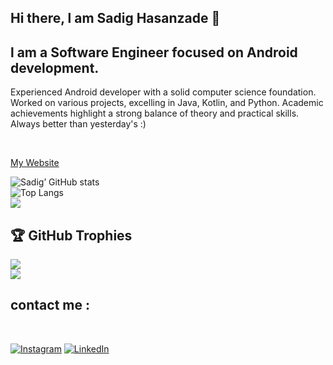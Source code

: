 ## Hi there, l am Sadig Hasanzade 👋

## l am a Software Engineer focused on Android development.

<p>
Experienced Android developer with a solid computer science foundation. Worked on various projects, excelling in Java, Kotlin, and Python. Academic achievements highlight a strong balance of theory and practical skills.
Always better than yesterday's :) <br>

</p>

</br>

<a href = www.sadodroid.com> My Website</a>


![Sadig’ GitHub stats](https://github-readme-stats.vercel.app/api?username=sadighasanzade&theme=synthwave&show_icons=true&count_private=true&include_all_commits=true)
<br>
![Top Langs](https://github-readme-stats.vercel.app/api/top-langs/?username=sadighasanzade&theme=synthwave) <br>
![](https://github-readme-streak-stats.herokuapp.com/?user=sadighasanzade&theme=synthwave&hide_border=false)<br/>


## 🏆 GitHub Trophies
![](https://github-profile-trophy.vercel.app/?username=sadighasanzade&theme=radical&no-frame=false&no-bg=true&margin-w=4) <br>
[![](https://visitcount.itsvg.in/api?id=sadighasanzade&icon=0&color=0)](https://visitcount.itsvg.in)


<h2>contact me :</h2>
<br>

[![Instagram](https://img.shields.io/badge/Instagram-%23E4405F.svg?logo=Instagram&logoColor=white)](https://instagram.com/the___hasanzade) 
[![LinkedIn](https://img.shields.io/badge/LinkedIn-%230077B5.svg?logo=linkedin&logoColor=white)](https://linkedin.com/in/sadig-hasanzade-2b7868203)

    

